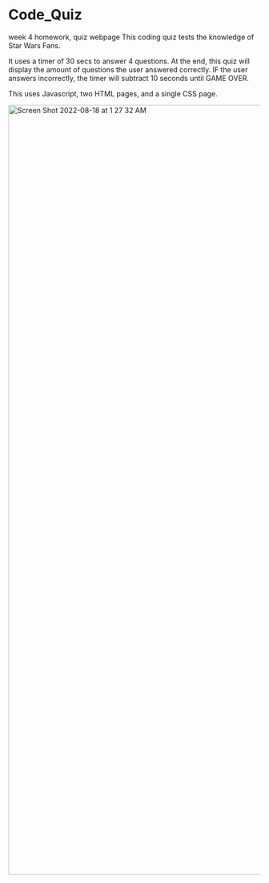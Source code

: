 # Code_Quiz
week 4 homework, quiz webpage
This coding quiz tests the knowledge of Star Wars Fans. 

It uses a timer of 30 secs to answer 4 questions. 
At the end, this quiz will display the amount of questions the user answered correctly. 
IF the user answers incorrectly, the timer will subtract 10 seconds until GAME OVER. 

This uses Javascript, two HTML pages, and a single CSS page.

<img width="1534" alt="Screen Shot 2022-08-18 at 1 27 32 AM" src="https://user-images.githubusercontent.com/99387661/185348107-14278d4b-d089-49b9-9594-5d2f95d1a94c.png">
